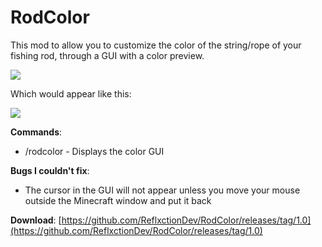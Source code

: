 # RodColor

This mod to allow you to customize the color of the string/rope of your fishing rod, through a GUI with a color preview.

![](https://i.imgur.com/Vk1Srph.png)

  

Which would appear like this:

![](https://i.imgur.com/EhIYN00.png)

  

**Commands**:

-   /rodcolor - Displays the color GUI

**Bugs I couldn't fix**:

-   The cursor in the GUI will not appear unless you move your mouse outside the Minecraft window and put it back

**Download**: [https://github.com/ReflxctionDev/RodColor/releases/tag/1.0](https://github.com/ReflxctionDev/RodColor/releases/tag/1.0)
